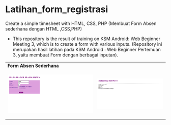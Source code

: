 # Latihan_form_registrasi
Create a simple timesheet with HTML, CSS, PHP (Membuat Form Absen sederhana dengan HTML ,CSS,PHP)
<br>
- This repository is the result of training on KSM Android: Web Beginner Meeting 3, which is to create a form with various inputs.
(Repository ini merupakan hasil latihan pada KSM Android : Web Beginner Pertemuan 3, yaitu membuat Form dengan berbagai inputan).

<table>
  <tr><td><strong>Form Absen Sederhana</strong></td></tr>
  <tr>
    <td><p align="center"><img src="/Pictures/Screenshot-Form Hadir.png"></p></td>
    <td><p align="center"><img src="/Pictures/Screenshot-Selamat Data Berhasil diinput.png"></p></td>
  </tr>
</table>

